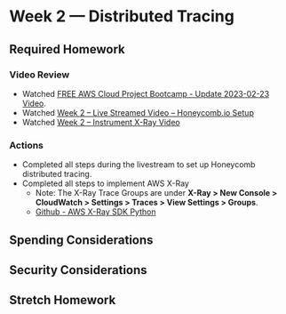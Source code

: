 # Week 2 — Distributed Tracing

## Required Homework

### Video Review
* Watched [FREE AWS Cloud Project Bootcamp - Update 2023-02-23 Video](https://youtu.be/gQxzMvk6BzM).
* Watched [Week 2 – Live Streamed Video – Honeycomb.io Setup](https://www.youtube.com/live/2GD9xCzRId4?feature=share)
* Watched [Week 2 – Instrument X-Ray Video](https://youtu.be/n2DTsuBrD_A)


### Actions

* Completed all steps during the livestream to set up Honeycomb distributed tracing.
* Completed all steps to implement AWS X-Ray
  * Note:  The X-Ray Trace Groups are under **X-Ray > New Console > CloudWatch > Settings > Traces > View Settings > Groups**.
  * [Github - AWS X-Ray SDK Python](https://github.com/aws/aws-xray-sdk-python)

## Spending Considerations

## Security Considerations

## Stretch Homework